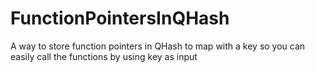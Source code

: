 # FunctionPointersInQHash
A way to store function pointers in QHash to map with a key so you can easily call the functions by using key as input
